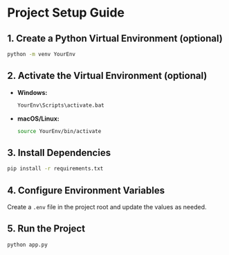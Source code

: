 # Project Setup Guide

## 1. Create a Python Virtual Environment (optional)

```bash
python -m venv YourEnv
```

## 2. Activate the Virtual Environment (optional)

- **Windows:**
    ```bash
    YourEnv\Scripts\activate.bat
    ```
- **macOS/Linux:**
    ```bash
    source YourEnv/bin/activate
    ```

## 3. Install Dependencies

```bash
pip install -r requirements.txt
```

## 4. Configure Environment Variables

Create a `.env` file in the project root and update the values as needed.

## 5. Run the Project

```bash
python app.py
```